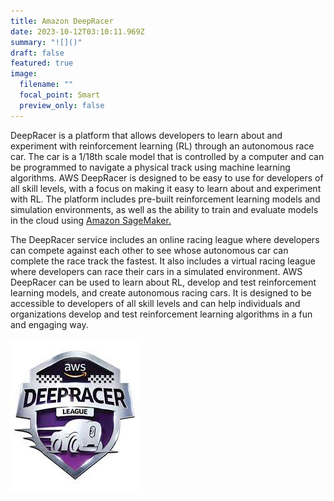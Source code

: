 ```yaml
---
title: Amazon DeepRacer
date: 2023-10-12T03:10:11.969Z
summary: "![]()"
draft: false
featured: true
image:
  filename: ""
  focal_point: Smart
  preview_only: false
---
```

<!--StartFragment-->

DeepRacer is a platform that allows developers to learn about and experiment with reinforcement learning (RL) through an autonomous race car. The car is a 1/18th scale model that is controlled by a computer and can be programmed to navigate a physical track using machine learning algorithms. AWS DeepRacer is designed to be easy to use for developers of all skill levels, with a focus on making it easy to learn about and experiment with RL. The platform includes pre-built reinforcement learning models and simulation environments, as well as the ability to train and evaluate models in the cloud using [Amazon SageMaker.](https://www.geeksforgeeks.org/what-is-sagemaker-in-aws/)

The DeepRacer service includes an online racing league where developers can compete against each other to see whose autonomous car can complete the race track the fastest. It also includes a virtual racing league where developers can race their cars in a simulated environment. AWS DeepRacer can be used to learn about RL, develop and test reinforcement learning models, and create autonomous racing cars. It is designed to be accessible to developers of all skill levels and can help individuals and organizations develop and test reinforcement learning algorithms in a fun and engaging way.

<!--EndFragment-->

![](deepracer.jpg)